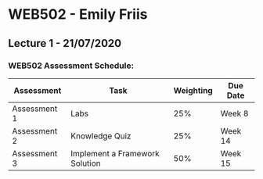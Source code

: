 # WEB502 - Emily Friis

## Lecture 1 - 21/07/2020

### WEB502 Assessment Schedule:
| Assessment    | Task                           | Weighting | Due Date   |
|      ---      |              ---               |    ---    |     ---    |
| Assessment 1  | Labs                           | 25%       | Week 8     |
| Assessment 2  | Knowledge Quiz                 | 25%       |   Week 14  |
| Assessment 3  | Implement a Framework Solution | 50%       |    Week 15 |